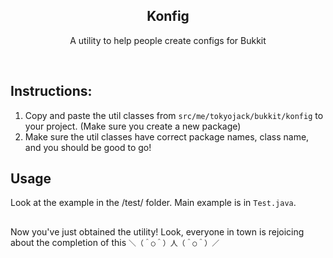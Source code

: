 <h2  align="center">Konfig</h2>
<p  align="center">A utility to help people create configs for Bukkit</p>

<br/>

## Instructions:

1. Copy and paste the util classes from ```src/me/tokyojack/bukkit/konfig``` to your project. (Make sure you create a new package)
2. Make sure the util classes have correct package names, class name, and you should be good to go!

## Usage

Look at the example in the /test/ folder. Main example is in  ```Test.java```.

##

Now you've just obtained the utility! Look, everyone in town is rejoicing about the completion of this ```＼（＾○＾）人（＾○＾）／```
